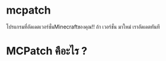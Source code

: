 # mcpatch
โปรแกรมที่อัดเดตเวอร์ชั่นMinecraftของคุณ!! ถ้า เวอร์ชั่น มาใหม่ เราอัดเดตทันที
# MCPatch คือะไร ?
